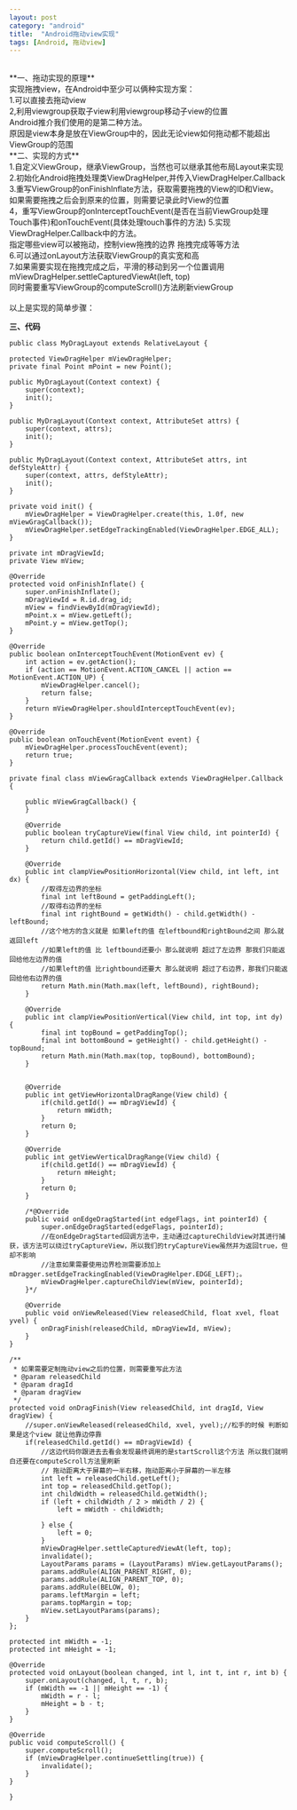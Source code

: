 ```yaml
---
layout: post
category: "android"
title:  "Android拖动view实现"
tags: [Android, 拖动view]
---
```

<br>
**一、拖动实现的原理**<br>
实现拖拽view，在Android中至少可以俩种实现方案：<br>
1.可以直接去拖动view<br>
2,利用viewgroup获取子view利用viewgroup移动子view的位置<br>
Android推介我们使用的是第二种方法。<br>原因是view本身是放在ViewGroup中的，因此无论view如何拖动都不能超出ViewGroup的范围

<br>
**二、实现的方式**<br>
1.自定义ViewGroup，继承ViewGroup，当然也可以继承其他布局Layout来实现<br>
2.初始化Android拖拽处理类ViewDragHelper,并传入ViewDragHelper.Callback <br>
3.重写ViewGroup的onFinishInflate方法，获取需要拖拽的View的ID和View。<br>
如果需要拖拽之后会到原来的位置，则需要记录此时View的位置<br>
4，重写ViewGroup的onInterceptTouchEvent(是否在当前ViewGroup处理Touch事件)和onTouchEvent(具体处理touch事件的方法)
5.实现ViewDragHelper.Callback中的方法。<br>
指定哪些view可以被拖动，控制view拖拽的边界  拖拽完成等等方法<br>
6.可以通过onLayout方法获取ViewGroup的真实宽和高<br>
7.如果需要实现在拖拽完成之后，平滑的移动到另一个位置调用mViewDragHelper.settleCapturedViewAt(left, top)<br>
同时需要重写ViewGroup的computeScroll()方法刷新viewGroup<br>
<br>
以上是实现的简单步骤：

**三、代码**<br>

    public class MyDragLayout extends RelativeLayout {

    protected ViewDragHelper mViewDragHelper;
    private final Point mPoint = new Point();

    public MyDragLayout(Context context) {
        super(context);
        init();
    }

    public MyDragLayout(Context context, AttributeSet attrs) {
        super(context, attrs);
        init();
    }

    public MyDragLayout(Context context, AttributeSet attrs, int defStyleAttr) {
        super(context, attrs, defStyleAttr);
        init();
    }

    private void init() {
        mViewDragHelper = ViewDragHelper.create(this, 1.0f, new mViewGragCallback());
        mViewDragHelper.setEdgeTrackingEnabled(ViewDragHelper.EDGE_ALL);
    }

    private int mDragViewId;
    private View mView;

    @Override
    protected void onFinishInflate() {
        super.onFinishInflate();
        mDragViewId = R.id.drag_id;
        mView = findViewById(mDragViewId);
        mPoint.x = mView.getLeft();
        mPoint.y = mView.getTop();
    }

    @Override
    public boolean onInterceptTouchEvent(MotionEvent ev) {
        int action = ev.getAction();
        if (action == MotionEvent.ACTION_CANCEL || action == MotionEvent.ACTION_UP) {
            mViewDragHelper.cancel();
            return false;
        }
        return mViewDragHelper.shouldInterceptTouchEvent(ev);
    }

    @Override
    public boolean onTouchEvent(MotionEvent event) {
        mViewDragHelper.processTouchEvent(event);
        return true;
    }

    private final class mViewGragCallback extends ViewDragHelper.Callback {

        public mViewGragCallback() {
        }

        @Override
        public boolean tryCaptureView(final View child, int pointerId) {
            return child.getId() == mDragViewId;
        }

        @Override
        public int clampViewPositionHorizontal(View child, int left, int dx) {
            //取得左边界的坐标
            final int leftBound = getPaddingLeft();
            //取得右边界的坐标
            final int rightBound = getWidth() - child.getWidth() - leftBound;
            //这个地方的含义就是 如果left的值 在leftbound和rightBound之间 那么就返回left
            //如果left的值 比 leftbound还要小 那么就说明 超过了左边界 那我们只能返回给他左边界的值
            //如果left的值 比rightbound还要大 那么就说明 超过了右边界，那我们只能返回给他右边界的值
            return Math.min(Math.max(left, leftBound), rightBound);
        }

        @Override
        public int clampViewPositionVertical(View child, int top, int dy) {
            final int topBound = getPaddingTop();
            final int bottomBound = getHeight() - child.getHeight() - topBound;
            return Math.min(Math.max(top, topBound), bottomBound);
        }


        @Override
        public int getViewHorizontalDragRange(View child) {
            if(child.getId() == mDragViewId) {
                return mWidth;
            }
            return 0;
        }

        @Override
        public int getViewVerticalDragRange(View child) {
            if(child.getId() == mDragViewId) {
                return mHeight;
            }
            return 0;
        }

        /*@Override
        public void onEdgeDragStarted(int edgeFlags, int pointerId) {
            super.onEdgeDragStarted(edgeFlags, pointerId);
            //在onEdgeDragStarted回调方法中，主动通过captureChildView对其进行捕获，该方法可以绕过tryCaptureView，所以我们的tryCaptureView虽然并为返回true，但却不影响
            //注意如果需要使用边界检测需要添加上mDragger.setEdgeTrackingEnabled(ViewDragHelper.EDGE_LEFT);。
            mViewDragHelper.captureChildView(mView, pointerId);
        }*/

        @Override
        public void onViewReleased(View releasedChild, float xvel, float yvel) {
            onDragFinish(releasedChild, mDragViewId, mView);
        }
    }

    /**
     * 如果需要定制拖动view之后的位置，则需要重写此方法
     * @param releasedChild
     * @param dragId
     * @param dragView
     */
    protected void onDragFinish(View releasedChild, int dragId, View dragView) {
        //super.onViewReleased(releasedChild, xvel, yvel);//松手的时候 判断如果是这个view 就让他靠边停靠
        if(releasedChild.getId() == mDragViewId) {
            //这边代码你跟进去去看会发现最终调用的是startScroll这个方法 所以我们就明白还要在computeScroll方法里刷新
            // 拖动距离大于屏幕的一半右移，拖动距离小于屏幕的一半左移
            int left = releasedChild.getLeft();
            int top = releasedChild.getTop();
            int childWidth = releasedChild.getWidth();
            if (left + childWidth / 2 > mWidth / 2) {
                left = mWidth - childWidth;

            } else {
                left = 0;
            }
            mViewDragHelper.settleCapturedViewAt(left, top);
            invalidate();
            LayoutParams params = (LayoutParams) mView.getLayoutParams();
            params.addRule(ALIGN_PARENT_RIGHT, 0);
            params.addRule(ALIGN_PARENT_TOP, 0);
            params.addRule(BELOW, 0);
            params.leftMargin = left;
            params.topMargin = top;
            mView.setLayoutParams(params);
        }
    };

    protected int mWidth = -1;
    protected int mHeight = -1;

    @Override
    protected void onLayout(boolean changed, int l, int t, int r, int b) {
        super.onLayout(changed, l, t, r, b);
        if (mWidth == -1 || mHeight == -1) {
            mWidth = r - l;
            mHeight = b - t;
        }
    }

    @Override
    public void computeScroll() {
        super.computeScroll();
        if (mViewDragHelper.continueSettling(true)) {
            invalidate();
        }
    }

	}



